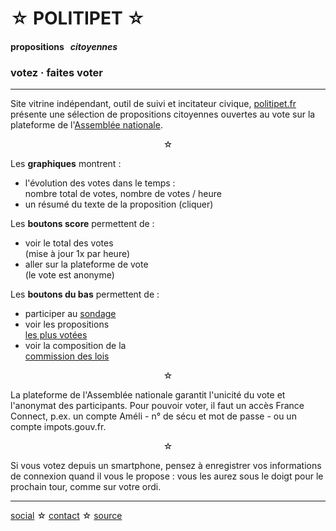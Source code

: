 <div id="header" markdown="1" onclick="location='/'">

☆ POLITIPET ☆
=============

#### propositions &nbsp; _citoyennes_

### votez · faites voter

</div>

-----

<div class="left" markdown="1">

Site vitrine indépendant, outil de suivi et incitateur civique,
[politipet.fr][politipet] présente une sélection de propositions citoyennes
ouvertes au vote sur la plateforme de l'[Assemblée nationale][assemblée].

<center>☆</center>

Les **graphiques** montrent :
- l'évolution des votes dans le temps :<br>
  nombre total de votes, nombre de votes / heure
- un résumé du texte de la proposition (cliquer)

Les **boutons score** permettent de :
- voir le total des votes<br>
  (mise à jour 1x par heure)
- aller sur la plateforme de vote<br>
  (le vote est anonyme)

Les **boutons du bas** permettent de :
- participer au [sondage](poll/)
- voir les propositions<br>
  [les plus votées][most voted]
- voir la composition de la<br>
  [commission des lois](commission/lois.md)

<center>☆</center>

La plateforme de l'Assemblée nationale garantit l'unicité du vote
et l'anonymat des participants. Pour pouvoir voter, il faut un accès
France Connect, p.ex. un compte Améli - n° de sécu et mot de passe -
ou un compte impots.gouv.fr.

<center>☆</center>

Si vous votez depuis un smartphone, pensez à enregistrer vos
informations de connexion quand il vous le propose : vous les
aurez sous le doigt pour le prochain tour, comme sur votre ordi.

</div>

-----

[social][seenthis] ☆ [contact][email] ☆ [source][github]


[email]: mailto:politipet@laposte.net
[github]: https://github.com/politipet
[seenthis]: https://seenthis.net/people/politipet

[politipet]: https://politipet.fr
[assemblée]: https://petitions.assemblee-nationale.fr
[most voted]: https://petitions.assemblee-nationale.fr/initiatives?order=most_voted
